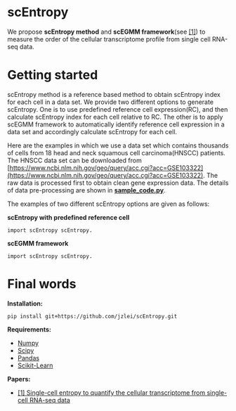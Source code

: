 # scEntropy
We propose **scEntropy method** and **scEGMM framework**(see [[1]](https://www.biorxiv.org/content/10.1101/678557v1)) to measure the order of the cellular transcriptome profile from single cell RNA-seq data.


# Getting started
scEntropy method is a reference based method to obtain scEntropy index for each cell in a data set. We provide two different options to generate scEntropy. One is to use predefined reference cell expression(RC), and then calculate scEntropy index for each cell relative to RC. The other is to apply scEGMM framework to automatically identify reference cell expression in a data set and accordingly calculate scEntropy for each cell.

Here are the examples in which we use a data set which contains thousands of cells from 18 head and neck squamous cell carcinoma(HNSCC) patients. The HNSCC data set can be downloaded from [https://www.ncbi.nlm.nih.gov/geo/query/acc.cgi?acc=GSE103322](https://www.ncbi.nlm.nih.gov/geo/query/acc.cgi?acc=GSE103322). The raw data is processed first to obtain clean gene expression data. The details of data pre-processing are shown in [**sample_code.py**](https://github.com/jzlei/scEntropy/blob/master/sample_code.py).

The examples of two different scEntropy options are given as follows:

**scEntropy with predefined reference cell**

`
import scEntropy
scEntropy.
`


**scEGMM framework**

`
import scEntropy
scEntropy.
`


# Final words

**Installation:**

`pip install git+https://github.com/jzlei/scEntropy.git`

**Requirements:**

- [Numpy](https://github.com/numpy/numpy)
- [Scipy](https://github.com/scipy/scipy)
- [Pandas](https://github.com/pandas-dev/pandas)
- [Scikit-Learn](https://github.com/scikit-learn/scikit-learn)

**Papers:**

- [[1] Single-cell entropy to quantify the cellular transcriptome from single-cell RNA-seq data](https://www.biorxiv.org/content/10.1101/678557v1)

